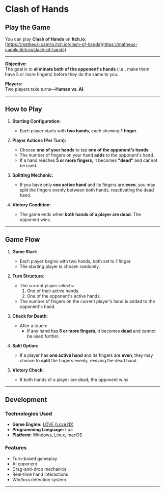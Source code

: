 # Clash of Hands

## Play the Game
You can play **Clash of Hands** on **Itch.io**:  
[https://matheus-camilo.itch.io/clash-of-hands](https://matheus-camilo.itch.io/clash-of-hands)

---

**Objective:**  
The goal is to **eliminate both of the opponent's hands** (i.e., make them have 5 or more fingers) before they do the same to you.

**Players:**  
Two players take turns—**Human vs. AI**.

---

## How to Play
1. **Starting Configuration:**
   - Each player starts with **two hands**, each showing **1 finger**.

2. **Player Actions (Per Turn):**
   - Choose **one of your hands** to tap **one of the opponent's hands**.
   - The number of fingers on your hand **adds** to the opponent's hand.
   - If a hand reaches **5 or more fingers**, it becomes **"dead"** and cannot be used.

3. **Splitting Mechanic:**
   - If you have only **one active hand** and its fingers are **even**, you may split the fingers evenly between both hands, reactivating the dead hand.

4. **Victory Condition:**
   - The game ends when **both hands of a player are dead**. The opponent wins.

---

## Game Flow
1. **Game Start:**
   - Each player begins with two hands, both set to 1 finger.
   - The starting player is chosen randomly.

2. **Turn Structure:**
   - The current player selects:
     1. One of their active hands.
     2. One of the opponent's active hands.
   - The number of fingers on the current player's hand is added to the opponent's hand.

3. **Check for Death:**
   - After a touch:
     - If any hand has **5 or more fingers**, it becomes **dead** and cannot be used further.

4. **Split Option:**
   - If a player has **one active hand** and its fingers are **even**, they may choose to **split** the fingers evenly, reviving the dead hand.

5. **Victory Check:**
   - If both hands of a player are dead, the opponent wins.

---

## Development
### Technologies Used
- **Game Engine:** [LÖVE (Love2D)](https://love2d.org/)
- **Programming Language:** Lua
- **Platform:** Windows, Linux, macOS

### Features
- Turn-based gameplay
- AI opponent
- Drag-and-drop mechanics
- Real-time hand interactions
- Win/loss detection system

---


